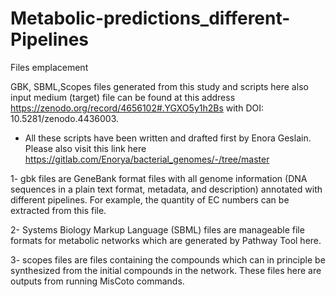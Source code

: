 # Metabolic-predictions_different-Pipelines

Files emplacement

GBK, SBML,Scopes files generated from this study and scripts here also input medium (target) file can be found at this address https://zenodo.org/record/4656102#.YGXO5y1h2Bs with DOI: 10.5281/zenodo.4436003.

* All these scripts have been written and drafted first by Enora Geslain. Please also visit this link here https://gitlab.com/Enorya/bacterial_genomes/-/tree/master

1- gbk files are GeneBank format files with all genome information (DNA sequences in a plain text format, metadata, and description) annotated with different pipelines. For example, the quantity of EC numbers can be extracted from this file.

2- Systems Biology Markup Language (SBML) files are manageable file formats for metabolic networks which are generated by Pathway Tool here.

3- scopes files are files containing the compounds which can in principle be synthesized from the initial compounds in the network. These files here are outputs from running MisCoto commands.
